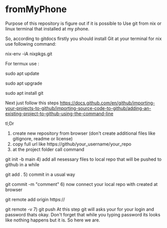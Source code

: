 # fromMyPhone
Purpose of this repository is figure out if it is possible to
Use git from nix or linux terminal that installed at my phone.

So, according to gitdocs firstly you should install 
Git at your terminal for nix use following command: 
  
  nix-env -iA nixpkgs.git

For termux use :
  
  sudo apt update
 
  sudo apt upgrade
  
  sudo apt install git

Next just follow this steps 
https://docs.github.com/en/github/importing-your-projects-to-github/importing-source-code-to-github/adding-an-existing-project-to-github-using-the-command-line

tl;Dr
1) create new repository from browser (don't create additional files like gitignore, readme or license)
2) copy full url like https://github/your_username/your_repo
3) at the project folder call command
  
  git init -b main
4) add all nesessary files to local repo that will be pushed to github in a while
  
  git add .
5) commit in a usual way 
  
  git commit -m "comment"
6) now connect your local repo with created at browser
  
  git remote add origin https://
  
  git remote -v
7) git push
At this step git will asks your for your login and password thats okay.
Don't forget that while you typing password its looks like nothing happens but it is.
 So here we are. 
